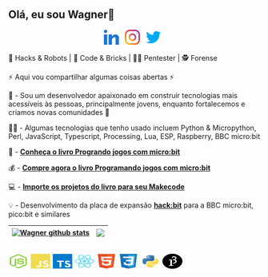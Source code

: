 ## Olá, eu sou Wagner👋

<p align='center'>
<a href="https://www.linkedin.com/in/wprodrigues/" target="_blank"><img height="30" src="linked-in-alt.svg"></a>&nbsp;&nbsp;
<a href="https://www.instagram.com/wprodriguesbr" target="_blank"><img height="30" src="instagram.svg"></a>&nbsp;&nbsp;
<a href="https://twitter.com/elderofz1on" target="_blank"><img height="30" src="twitter.svg"></a>&nbsp;&nbsp;
</p>

🤖 Hacks & Robots | 👾 Code & Bricks | 🧙‍♂️ Pentester | 🕵️‍ Forense

⚡ Aqui vou compartilhar algumas coisas abertas ⚡

🤝 - Sou um desenvolvedor apaixonado em construir tecnologias mais acessíveis às pessoas, principalmente jovens, enquanto fortalecemos e criamos novas comunidades 🧩

👨‍💻 - Algumas tecnologias que tenho usado incluem Python & Micropython, Perl, JavaScript, Typescript, Processing, Lua, ESP, Raspberry, BBC micro:bit

📕 - [**Conheça o livro Progrando jogos com micro:bit**](https://hackids.com.br/book-programando-jogos-com-microbit/)

💰 - [**Compre agora o livro Programando jogos com micro:bit**](https://hotmart.com/pt-br/marketplace/produtos/programando-jogos-com-microbit)

💻 - [**Importe os projetos do livro para seu Makecode**](https://github.com/elderofz1on/programando-jogos-com-microbit)


💡 - Desenvolvimento da placa de expansão [**hack:bit**](https://hackids.com.br/hackbit/) para a BBC micro:bit, pico:bit e similares

| <a href="https://github.com/anuraghazra/github-readme-stats"><img align="center" src="https://github-readme-stats.vercel.app/api?username=elderofz1on&show_icons=true&include_all_commits=true&theme=default&hide_border=true" alt="Wagner github stats" /></a> | <a href="https://github.com/anuraghazra/github-readme-stats"><img align="center" src="https://github-readme-stats.vercel.app/api/top-langs/?username=elderofz1on&layout=compact&theme=default&hide_border=true" /></a> |
| ------------- | ------------- |

<div style="display: inline_block"><br>
  <img align="center" alt="r3df00t-NodeJs" height="30" width="40" src="https://raw.githubusercontent.com/devicons/devicon/master/icons/nodejs/nodejs-original.svg">
  <img align="center" alt="r3df00t-Js" height="30" width="40" src="https://raw.githubusercontent.com/devicons/devicon/master/icons/javascript/javascript-plain.svg">
  <img align="center" alt="r3df00t-Ts" height="30" width="40" src="https://raw.githubusercontent.com/devicons/devicon/master/icons/typescript/typescript-plain.svg">
  <img align="center" alt="r3df00t-React" height="30" width="40" src="https://raw.githubusercontent.com/devicons/devicon/master/icons/react/react-original.svg">
  <img align="center" alt="r3df00t-HTML" height="30" width="40" src="https://raw.githubusercontent.com/devicons/devicon/master/icons/html5/html5-original.svg">
  <img align="center" alt="r3df00t-CSS" height="30" width="40" src="https://raw.githubusercontent.com/devicons/devicon/master/icons/css3/css3-original.svg">
  <img align="center" alt="r3df00t-Python" height="30" width="40" src="https://raw.githubusercontent.com/devicons/devicon/master/icons/python/python-original.svg">
  <img align="center" alt="r3df00t-Processing" height="30" width="40" src="https://raw.githubusercontent.com/devicons/devicon/master/icons/processing/processing-plain.svg">  
</div>
